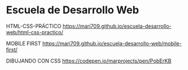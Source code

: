 # Escuela de Desarrollo Web

HTML-CSS-PRÁCTICO https://mari709.github.io/escuela-desarrollo-web/html-css-practico/

MOBILE FIRST https://mari709.github.io/escuela-desarrollo-web/mobile-first/

DIBUJANDO CON CSS https://codepen.io/marprojects/pen/PobErKB

